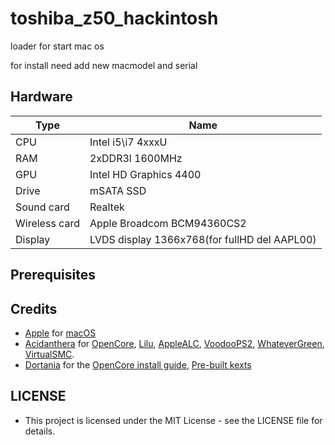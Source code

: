 # toshiba_z50_hackintosh
loader for start mac os

for install need add new macmodel and serial
## Hardware

| Type          | Name                                            |
| ------------- | ----------------------------------------------- |
| CPU           | Intel i5\i7 4xxxU                               |
| RAM           | 2xDDR3l 1600MHz                                 |
| GPU           | Intel HD Graphics 4400                          |
| Drive         | mSATA SSD                                       |
| Sound card    | Realtek                                         |
| Wireless card | Apple Broadcom BCM94360CS2                      |
| Display       | LVDS display 1366x768(for fullHD del AAPL00)    |

## Prerequisites

## Credits

- [Apple](https://apple.com) for [macOS](https://www.apple.com/macos/)
- [Acidanthera](https://github.com/acidanthera) for [OpenCore](https://github.com/acidanthera/OpenCorePkg), [Lilu](https://github.com/acidanthera/Lilu), [AppleALC](https://github.com/acidanthera/AppleALC), [VoodooPS2](https://github.com/acidanthera/VoodooPS2), [WhateverGreen](https://github.com/acidanthera/WhateverGreen), [VirtualSMC](https://github.com/acidanthera/VirtualSMC).
- [Dortania](https://github.com/dortania) for the [OpenCore install guide](https://dortania.github.io/OpenCore-Install-Guide), [Pre-built kexts](https://dortania.github.io/builds)

## LICENSE

- This project is licensed under the MIT License - see the LICENSE file for details.
